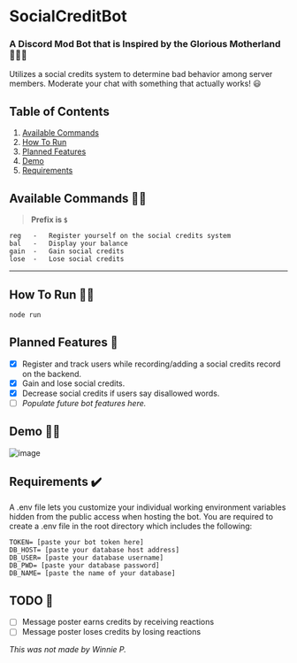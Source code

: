 # SocialCreditBot

### A Discord Mod Bot that is Inspired by the Glorious Motherland 💃💃💃
Utilizes a social credits system to determine bad behavior among server members. Moderate your chat with something that actually works! 😃

## Table of Contents
1. [Available Commands](#available-commands-%EF%B8%8F)
2. [How To Run](#how-to-run-)
3. [Planned Features](#planned-features-)
4. [Demo](#demo-)
5. [Requirements](#requirements-%EF%B8%8F)

## Available Commands 💁‍♂️
> **Prefix is `$`**

```
reg   -   Register yourself on the social credits system
bal   -   Display your balance
gain  -   Gain social credits
lose  -   Lose social credits
```

---

## How To Run 👩‍💻
```bash
node run
```

## Planned Features 👀
- [x] Register and track users while recording/adding a social credits record on the backend.
- [x] Gain and lose social credits.
- [x] Decrease social credits if users say disallowed words.
- [ ] _Populate future bot features here._

## Demo 👨‍🦽
![image](https://user-images.githubusercontent.com/51939599/138870916-a67e1834-c36d-4334-bc43-0ee75ec27089.png)

## Requirements ✔️
A .env file lets you customize your individual working environment variables hidden from the public access when hosting the bot.
You are required to create a .env file in the root directory which includes the following:
```
TOKEN= [paste your bot token here]
DB_HOST= [paste your database host address]
DB_USER= [paste your database username]
DB_PWD= [paste your database password]
DB_NAME= [paste the name of your database]
```


## TODO 📝
- [ ] Message poster earns credits by receiving reactions
- [ ] Message poster loses credits by losing reactions

_This was not made by Winnie P._
